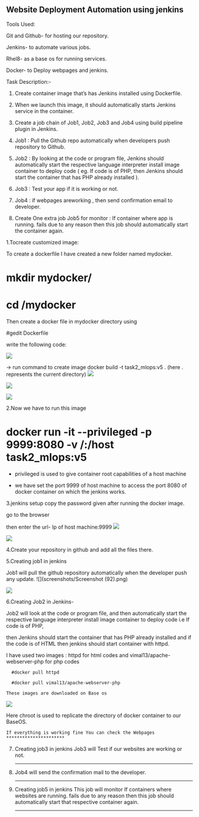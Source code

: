 ## Website Deployment Automation using jenkins

Tools Used:

Git and Github- for hosting our repository.

Jenkins- to automate various jobs.

Rhel8- as a base os for running services.

Docker- to Deploy webpages and jenkins.

Task Description:-

1. Create container image that’s has Jenkins installed using Dockerfile.

2. When we launch this image, it should automatically starts Jenkins service in the container.

3. Create a job chain of Job1, Job2, Job3 and Job4 using build pipeline plugin in Jenkins.

4. Job1 : Pull the Github repo automatically when developers push repository to Github.

5. Job2 : By looking at the code or program file, Jenkins should automatically start the respective language interpreter install image container to deploy code ( eg. If code is of    PHP, then Jenkins should start the container that has PHP already installed ).

6. Job3 : Test your app if it is working or not.

7. Job4 : if webpages areworking , then send confirmation email to developer.

8. Create One extra job Job5 for monitor : If container where app is running. fails due to any reason then this job should automatically start the container again.


1.Tocreate customized image:

 To create a dockerfile I have created a new folder named mydocker.
 # mkdir mydocker/
 # cd /mydocker
 
 Then create a docker file in mydocker directory using
 
 #gedit Dockerfile
 
 write the following code:
 
 ![](screenshots/image.PNG)
 
 -> run command to create image
    docker build -t task2_mlops:v5 .  (here . represents the current directory)
    ![](screenshots/1.PNG)
    
   ![](screenshots/2.PNG)
    
   ![](screenshots/3.PNG)
    
  2.Now we have to run this image
  
  # docker run -it --privileged -p 9999:8080 -v /:/host task2_mlops:v5
  
  -  privileged is used to give container root capabilities of a host machine
  
  -  we have set the port 9999 of host machine to access the port 8080 of docker container on which the jenkins works.
  
  3.jenkins setup
  copy the password given after running the docker image.
    
   go to the browser
  
  then enter the url- Ip of host machine:9999
![](screenshots/4.PNG)

![](screenshots/6.png)
    
 
  4.Create your repository in github and add all the files there.
  
  5.Creating job1 in jenkins
  
   Job1 will pull the github repository automatically when the developer push any update.
 ![](screenshots/Screenshot (92).png)
   
 ![](screenshots/Screenshot(93).png)
   
  6.Creating Job2 in Jenkins-
  
   Job2 will look at the code or program file, and then automatically start the respective language interpreter install image container to deploy code i.e If code is of PHP, 
   
   then Jenkins should start the container that has PHP already installed and if the code is of HTML then jenkins should start container with httpd.
   
   I have used two images : httpd for html codes and vimal13/apache-webserver-php for php codes
   
      #docker pull httpd
      
      #docker pull vimal13/apache-webserver-php
      
    These images are downloaded on Base os
    
  ![](screenshots/5.png)
   
   Here chroot is used to replicate the directory of docker container to our BaseOS.
    
    If everything is working fine You can check the Webpages
    **********************
    
 7. Creating job3 in jenkins
     Job3 will Test if our websites are working or not.
     ****************
     
 8. Job4 will send the confirmation mail to the developer.
     *********************
     
 9. Creating job5 in jenkins
     This job will monitor If containers where websites are running. fails due to any reason then this job should automatically start that respective container again.
      **********************
    
    
    
    
 
 
 
 
 
 
 
 
 
 
 
 
 
 
 
